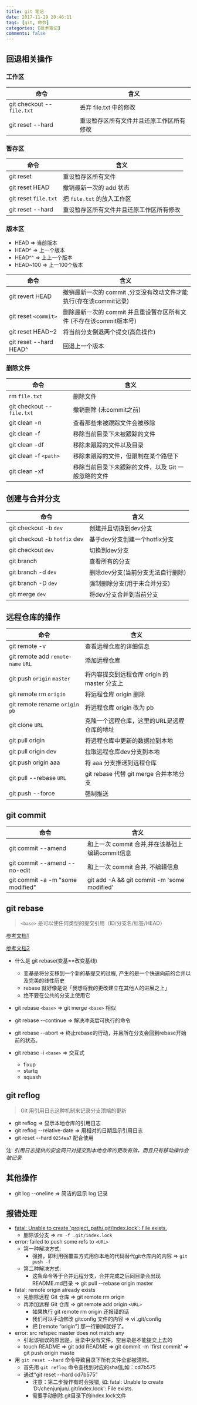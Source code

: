 ```yaml
---
title: git 笔记
date: 2017-11-29 20:46:11
tags: [git, 命令]
categories: [技术笔记]
comments: false
---
```



## 回退相关操作

### 工作区

| 命令                       | 含义                                     |
| -------------------------- | ---------------------------------------- |
| git checkout -- `file.txt` | 丢弃 file.txt 中的修改                   |
| git reset --hard           | 重设暂存区所有文件并且还原工作区所有修改 |

### 暂存区

| 命令                 | 含义                                     |
| -------------------- | ---------------------------------------- |
| git reset            | 重设暂存区所有文件                       |
| git reset HEAD       | 撤销最新一次的 add 状态                  |
| git reset `file.txt` | 把 `file.txt` 的放入工作区               |
| git reset --hard     | 重设暂存区所有文件并且还原工作区所有修改 |

<!-- more -->


### 版本区

 - HEAD => 当前版本
 - HEAD^ => 上一个版本
 - HEAD^^ => 上上一个版本
 - HEAD~100 => 上一100个版本

| 命令                   | 含义                                                                |
| ---------------------- | ------------------------------------------------------------------- |
| git revert HEAD        | 撤销最新一次的 commit ,分支没有改动文件才能执行(存在该commit记录)   |
| git reset `<commit>`   | 删除最新一次的 commit 并且重设暂存区所有文件 (不存在该commit版本号) |
| git reset HEAD~2       | 将当前分支倒退两个提交(高危操作)                                    |
| git reset --hard HEAD^ | 回退上一个版本                                                      |


### 删除文件

| 命令                       | 含义                                                |
| -------------------------- | --------------------------------------------------- |
| rm `file.txt`              | 删除文件                                            |
| git checkout -- `file.txt` | 撤销删除 (未commit之前)                             |
| git clean -n               | 查看那些未被跟踪文件会被移除                        |
| git clean -f               | 移除当前目录下未被跟踪的文件                        |
| git clean -df              | 移除未跟踪的文件以及目录                            |
| git clean -f `<path>`      | 移除未跟踪的文件，但限制在某个路径下                |
| git clean -xf              | 移除当前目录下未跟踪的文件，以及 Git 一般忽略的文件 |


## 创建与合并分支

| 命令                         | 含义                              |
| ---------------------------- | --------------------------------- |
| git checkout -b `dev`        | 创建并且切换到dev分支             |
| git checkout -b `hotfix` dev | 基于dev分支创建一个hotfix分支     |
| git checkout `dev`           | 切换到dev分支                     |
| git branch                   | 查看所有的分支                    |
| git branch -d `dev`          | 删除dev分支(当前分支无法自行删除) |
| git branch -D `dev`          | 强制删除分支(用于未合并分支)      |
| git merge `dev`              | 将dev分支合并到当前分支           |

## 远程仓库的操作

| 命令                               | 含义                                         |
| ---------------------------------- | -------------------------------------------- |
| git remote -v                      | 查看远程仓库的详细信息                       |
| git remote add `remote-name` `URL` | 添加远程仓库                                 |
| git push `origin` `master`         | 将内容提交到远程仓库 origin 的 master 分支上 |
| git remote rm `origin`             | 将远程仓库 origin 删除                       |
| git remote rename `origin` `pb`    | 将远程仓库 origin 改为 pb                    |
| git clone `URL`                    | 克隆一个远程仓库，这里的URL是远程仓库的地址  |
| git pull origin                    | 将远程仓库中更新的数据拉到本地               |
| git pull origin dev                | 拉取远程仓库dev分支到本地                    |
| git push origin aaa                | 将 aaa 分支推送到远程仓库                    |
| git pull --rebase `URL`            | git rebase 代替 git merge 合并本地分支       |
| git push --force                   | 强制推送                                     |



## git commit

| 命令                             | 含义                                            |
| -------------------------------- | ----------------------------------------------- |
| git commit --amend               | 和上一次 commit 合并,并在该基础上编辑commit信息 |
| git commit --amend --no-edit     | 和上一次 commit 合并, 不编辑信息                |
| git commit -a -m "some modified" | git add -A && git commit -m 'some modified'     |


## git rebase

>`<base>` 是可以使任何类型的提交引用（ID/分支名/标签/HEAD）

[参考文档1](https://github.com/geeeeeeeeek/git-recipes/wiki/5.1-%E4%BB%A3%E7%A0%81%E5%90%88%E5%B9%B6%EF%BC%9AMerge%E3%80%81Rebase-%E7%9A%84%E9%80%89%E6%8B%A9)

[参考文档2](https://git-scm.com/book/zh/v2/Git-%E5%88%86%E6%94%AF-%E5%8F%98%E5%9F%BA)


 - 什么是 git rebase(变基==改变基线)
   + 变基是将分支移到一个新的基提交的过程, 产生的是一个快速向前的合并以及完美的线性历史
   + rebase 就好像是说「我想将我的更改建立在其他人的进展之上」
   + 绝不要在公共的分支上使用它


  - git rebase `<base>` => git merge `<base>` 相似
  - git rebase --continue => 解决冲突后可执行的命令
  - git rebase --abort => 终止rebase的行动，并且所在分支会回到rebase开始前的状态。
  - git rebase -i `<base>` => 交互式
    + fixup
    + startq
    + squash

## git reflog

> Git 用引用日志这种机制来记录分支顶端的更新

 - git reflog => 显示本地仓库的引用日志
 - git reflog --relative-date => 用相对的日期显示引用日志
 - git reset --hard `0254ea7` 配合使用

注: *引用日志提供的安全网只对提交到本地仓库的更改有效，而且只有移动操作会被记录*

## 其他操作

 - git log --oneline => 简洁的显示 log 记录


## 报错处理

  - [fatal: Unable to create 'project_path/.git/index.lock': File exists.](http://stackoverflow.com/questions/9282632/git-index-lock-file-exists-when-i-try-to-commit-but-cannot-delete-the-file)
    + 删除该分支  =>  `rm -f .git/index.lock`
  - error: failed to push some refs to `<URL>`
    + 第一种解决方式:
      * 强推，即利用强覆盖方式用你本地的代码替代git仓库内的内容 => `git push -f `
    + 第二种解决方式:
      * 这条命令等于合并远程分支，合并完成之后同目录会出现README.md目录 => git pull --rebase origin master
  - fatal: remote origin already exists
    + 先删除远程 Git 仓库 => git remote rm origin
    + 再添加远程 Git 仓库 => git remote add origin `<URL>`
      * 如果执行 git remote rm origin 还报错的话
      * 我们可以手动修改 gitconfig 文件的内容 => vi .git/config
      * 把 [remote “origin”] 那一行删掉就好了。
  - error: src refspec master does not match any
    + 引起该错误的原因是，目录中没有文件，空目录是不能提交上去的
    + touch README => git add README => git commit -m 'first commit' => git push origin maste
  - 用 `git reset --hard` 命令导致目录下所有文件全部被清除。
    + 首先用 `git reflog` 命令查找到对应的sha值,如：cd7b575
    + 通过“git reset --hard  cd7b575”
      * 注意：第二步操作有时会报错, 如: fatal: Unable to create 'D:/chenjunjun/.git/index.lock': File exists.
      * 需要手动删除.git目录下的index.lock文件

